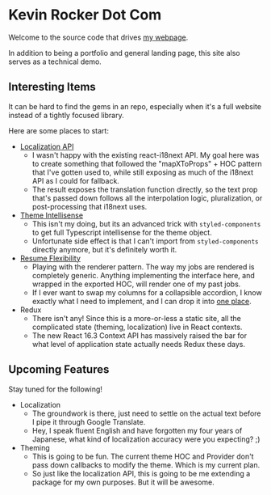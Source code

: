 # Kevin Rocker Dot Com

Welcome to the source code that drives [my webpage](http://www.kevinrocker.com).

In addition to being a portfolio and general landing page, this site also serves as a technical demo.

## Interesting Items

It can be hard to find the gems in an repo, especially when it's a full website instead of a tightly focused library.

Here are some places to start:

- [Localization API](src/i18next/withText.tsx)
  - I wasn't happy with the existing react-i18next API. My goal here was to create something that followed the "mapXToProps" + HOC pattern that I've gotten used to, while still exposing as much of the i18next API as I could for fallback.
  - The result exposes the translation function directly, so the text prop that's passed down follows all the interpolation logic, pluralization, or post-processing that i18next uses.
- [Theme Intellisense](src/theme/index.ts)
  - This isn't my doing, but its an advanced trick with `styled-components` to get full Typescript intellisense for the theme object.
  - Unfortunate side effect is that I can't import from `styled-components` directly anymore, but it's definitely worth it.
- [Resume Flexibility](src/pages/Resume/JobRenderers/util.tsx)
  - Playing with the renderer pattern. The way my jobs are rendered is completely generic. Anything implementing the interface here, and wrapped in the exported HOC, will render one of my past jobs.
  - If I ever want to swap my columns for a collapsible accordion, I know exactly what I need to implement, and I can drop it into [one place](src/pages/Resume/JobList.tsx).
- Redux
  - There isn't any! Since this is a more-or-less a static site, all the complicated state (theming, localization) live in React contexts.
  - The new React 16.3 Context API has massively raised the bar for what level of application state actually needs Redux these days.

## Upcoming Features

Stay tuned for the following!

- Localization
  - The groundwork is there, just need to settle on the actual text before I pipe it through Google Translate.
  - Hey, I speak fluent English and have forgotten my four years of Japanese, what kind of localization accuracy were you expecting? ;)
- Theming
  - This is going to be fun. The current theme HOC and Provider don't pass down callbacks to modify the theme. Which is my current plan.
  - So just like the localization API, this is going to be me extending a package for my own purposes. But it will be awesome.
